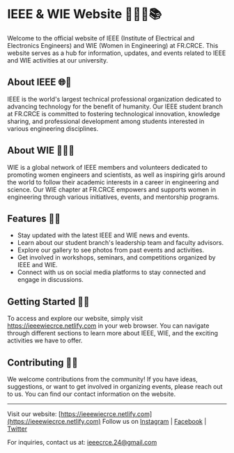 # IEEE & WIE Website 👩‍💻🔌📚

Welcome to the official website of IEEE (Institute of Electrical and Electronics Engineers) and WIE (Women in Engineering) at FR.CRCE. This website serves as a hub for information, updates, and events related to IEEE and WIE activities at our university.

## About IEEE 🌐🔬

IEEE is the world's largest technical professional organization dedicated to advancing technology for the benefit of humanity. Our IEEE student branch at FR.CRCE is committed to fostering technological innovation, knowledge sharing, and professional development among students interested in various engineering disciplines.

## About WIE 🌟👩‍🔬

WIE is a global network of IEEE members and volunteers dedicated to promoting women engineers and scientists, as well as inspiring girls around the world to follow their academic interests in a career in engineering and science. Our WIE chapter at FR.CRCE empowers and supports women in engineering through various initiatives, events, and mentorship programs.

## Features 🚀📅

- Stay updated with the latest IEEE and WIE news and events.
- Learn about our student branch's leadership team and faculty advisors.
- Explore our gallery to see photos from past events and activities.
- Get involved in workshops, seminars, and competitions organized by IEEE and WIE.
- Connect with us on social media platforms to stay connected and engage in discussions.

## Getting Started 🏁🌐

To access and explore our website, simply visit https://ieeewiecrce.netlify.com in your web browser. You can navigate through different sections to learn more about IEEE, WIE, and the exciting activities we have to offer.

## Contributing 🤝🌟

We welcome contributions from the community! If you have ideas, suggestions, or want to get involved in organizing events, please reach out to us. You can find our contact information on the website.

---

Visit our website: [https://ieeewiecrce.netlify.com](https://ieeewiecrce.netlify.com)
Follow us on [Instagram](https://www.instagram.com/ieee_crce) | [Facebook](https://www.facebook.com/IeeeCrce) | [Twitter](https://twitter.com/IEEE_CRCE)

For inquiries, contact us at: [ieeecrce.24@gmail.com](mailto:ieeecrce.24@gmail.com)
